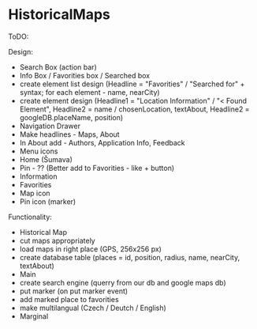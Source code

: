 HistoricalMaps
==============

ToDO:

Design:
 - Search Box (action bar)
 - Info Box / Favorities box / Searched box
  - create element list design (Headline = "Favorities" / "Searched for" + syntax; for each element - name, nearCity)
  - create element design (Headline1 =  "Location Information" / "< Found Element", Headline2 = name / chosenLocation, textAbout, Headline2 = googleDB.placeName, position)
 - Navigation Drawer
  - Make headlines - Maps, About
  - In About add - Authors, Application Info, Feedback
 - Menu icons
  - Home (Šumava)
  - Pin - ?? (Better add to Favorities - like + button)
  - Information
  - Favorities
 - Map icon
  - Pin icon (marker)

Functionality:
 - Historical Map
  - cut maps appropriately
  - load maps in right place (GPS, 256x256 px)
  - create database table (places = id, position, radius, name, nearCity, textAbout)
 - Main
  - create search engine (querry from our db and google maps db)
  - put marker (on put marker event)
  - add marked place to favorities
  - make multilangual (Czech / Deutch / English)
 - Marginal
